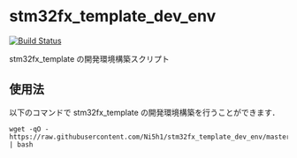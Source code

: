 # stm32fx_template_dev_env
[![Build Status](https://travis-ci.org/Ni5h1/stm32fx_template_dev_env.svg?branch=master)](https://travis-ci.org/nishi-yuki/stm32fx_template_dev_env)

stm32fx_template の開発環境構築スクリプト

## 使用法

以下のコマンドで stm32fx_template の開発環境構築を行うことができます．

```shell
wget -qO - https://raw.githubusercontent.com/Ni5h1/stm32fx_template_dev_env/master/install.sh | bash
```
